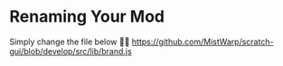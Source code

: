 # Renaming Your Mod


Simply change the file below 🤷‍♀️
https://github.com/MistWarp/scratch-gui/blob/develop/src/lib/brand.js
